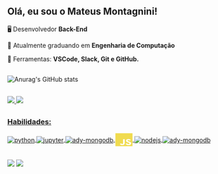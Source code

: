 ## Olá, eu sou o Mateus Montagnini!

 🖥 Desenvolvedor **Back-End**

 🌱 Atualmente graduando em **Engenharia de Computação**

 💼 Ferramentas: **VSCode, Slack, Git e GitHub.**

 ##

 ![Anurag's GitHub stats](https://github-readme-stats.vercel.app/api?username=mateus-montagnini&show_icons=true&theme=radical)
 
 ##

 <div>
  <a href="https://github.com/mateus-montagnini">
  <img height="180em" src="https://github-readme-stats.vercel.app/api?username=mateus-montagnini&show_icons=true&theme=tokyonight&include_all_commits=true&count_private=true"/>
  <img height="180em" src="https://github-readme-stats.vercel.app/api/top-langs/?username=mateus-montagnini&layout=compact&langs_count=7&theme=tokyonight"/>
</div>

##

<div style="display: inline_block">
<h3 align="left">Habilidades:</h3>
 <img align="center" alt="python" height="55" width="45" src="https://cdn.jsdelivr.net/gh/devicons/devicon/icons/python/python-original.svg" />
 <img align="center" alt="jupyter" height="55" width="45" src="https://cdn.jsdelivr.net/gh/devicons/devicon/icons/jupyter/jupyter-original-wordmark.svg" />
 <img align="center" alt="ady-mongodb" height="55" width="45" src="https://cdn.jsdelivr.net/gh/devicons/devicon/icons/mongodb/mongodb-original-wordmark.svg" />
 <img align="center" alt="javascript" height="30" width="40" src="https://raw.githubusercontent.com/devicons/devicon/master/icons/javascript/javascript-plain.svg">
 <img align="center" alt="nodejs" height="60" width="80" src="https://cdn.jsdelivr.net/gh/devicons/devicon/icons/nodejs/nodejs-original-wordmark.svg" />
 <img align="center" alt="ady-mongodb" height="65" width="55" src="https://cdn.jsdelivr.net/gh/devicons/devicon/icons/mysql/mysql-original-wordmark.svg" />
</div>

##

  <a href = "mailto:mateus.r.montagnini@gmail.com"><img src="https://img.shields.io/badge/-Gmail-%23333?style=for-the-badge&logo=gmail&logoColor=white" target="_blank"></a>
  <a href="https://www.linkedin.com/in/mateus-montagnini-8070001a6/" target="_blank"><img src="https://img.shields.io/badge/-LinkedIn-%230077B5?style=for-the-badge&logo=linkedin&logoColor=white" target="_blank"></a> 
  
  
 
 

